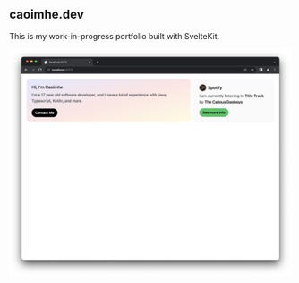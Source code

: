 ## caoimhe.dev

This is my work-in-progress portfolio built with SvelteKit.

<img src=".github/screenshot.png" width="656px" />
